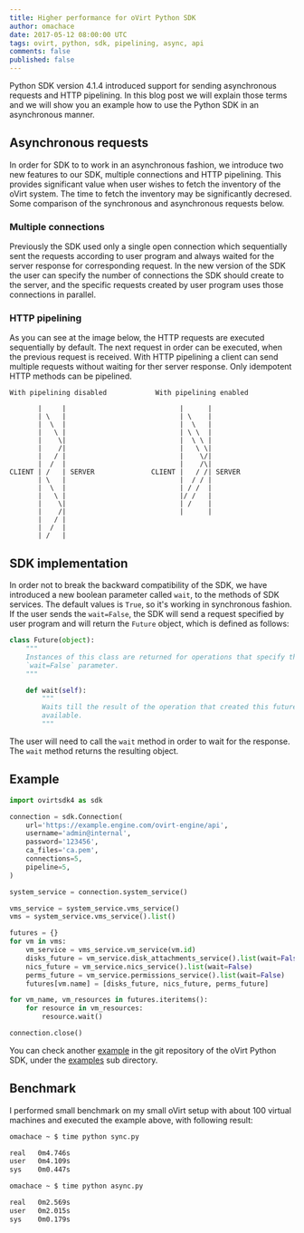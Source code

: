 ```yaml
---
title: Higher performance for oVirt Python SDK
author: omachace
date: 2017-05-12 08:00:00 UTC
tags: ovirt, python, sdk, pipelining, async, api
comments: false
published: false
---
```


Python SDK version 4.1.4 introduced support for sending asynchronous requests and HTTP pipelining. In this blog post we will explain those terms and we will show you an example how to use the Python SDK in an asynchronous manner.

## Asynchronous requests

In order for SDK to to work in an asynchronous fashion, we introduce two new features to our SDK, multiple connections and HTTP pipelining.
This provides significant value when user wishes to fetch the inventory of the oVirt system. The time to fetch the inventory may be significantly decresed.
Some comparison of the synchronous and asynchronous requests below.

### Multiple connections

Previously the SDK used only a single open connection which sequentially sent the requests according to user program and always waited for the server response for corresponding request.
In the new version of the SDK the user can specify the number of connections the SDK should create to the server, and the specific requests created by user program uses those connections in parallel.

### HTTP pipelining

As you can see at the image below, the HTTP requests are executed sequentially by default. The next request in order can be executed, when the previous request is received.
With HTTP pipelining a client can send multiple requests without waiting for ther server response. Only idempotent HTTP methods can be pipelined.

```
With pipelining disabled            With pipelining enabled

       |     |                            |      |
       | \   |                            | \    |
       |  \  |                            |  \   |
       |   \ |                            | \ \  |
       |    \|                            |  \ \ |
       |    /|                            |   \ \|
       |   / |                            |    \/| 
       |  /  |                            |    /\|
CLIENT | /   | SERVER              CLIENT |   / /| SERVER
       | \   |                            |  / / |
       |  \  |                            | / /  |
       |   \ |                            |/ /   |
       |    \|                            | /    |
       |    /|                            |      |
       |   / |                            
       |  /  |                            
       | /   |                            
```

## SDK implementation

In order not to break the backward compatibility of the SDK, we have introduced a new boolean parameter called ```wait```, to the methods of SDK services.
The default values is ```True```, so it's working in synchronous fashion. If the user sends the ```wait=False```, the SDK will send a request specified by user program and will return the ```Future``` object,
which is defined as follows:

```python
class Future(object):
    """
    Instances of this class are returned for operations that specify the
    `wait=False` parameter.
    """

    def wait(self):
        """
        Waits till the result of the operation that created this future is
        available.
        """
```

The user will need to call the ```wait``` method in order to wait for the response. The ```wait``` method returns the resulting object.

## Example

```python
import ovirtsdk4 as sdk

connection = sdk.Connection(
    url='https://example.engine.com/ovirt-engine/api',
    username='admin@internal',
    password='123456',
    ca_files='ca.pem',
    connections=5,
    pipeline=5,
)

system_service = connection.system_service()

vms_service = system_service.vms_service()
vms = system_service.vms_service().list()

futures = {}
for vm in vms:
    vm_service = vms_service.vm_service(vm.id)
    disks_future = vm_service.disk_attachments_service().list(wait=False)
    nics_future = vm_service.nics_service().list(wait=False)
    perms_future = vm_service.permissions_service().list(wait=False)
    futures[vm.name] = [disks_future, nics_future, perms_future]

for vm_name, vm_resources in futures.iteritems():
    for resource in vm_resources:
        resource.wait()

connection.close()
```

You can check another [example] in the git repository of the oVirt Python SDK, under the [examples] sub directory.

## Benchmark

I performed small benchmark on my small oVirt setup with about 100 virtual machines and
executed the example above, with following result:

```bash
omachace ~ $ time python sync.py 

real   0m4.746s
user   0m4.109s
sys    0m0.447s

omachace ~ $ time python async.py 

real   0m2.569s
user   0m2.015s
sys    0m0.179s
```

[example]: https://github.com/oVirt/ovirt-engine-sdk/blob/master/sdk/examples/asynchronous_inventory.py
[examples]: https://github.com/oVirt/ovirt-engine-sdk/blob/master/sdk/examples/
